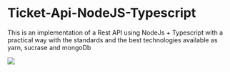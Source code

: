 # Ticket-Api-NodeJS-Typescript
This is an implementation of a Rest API using NodeJs + Typescript with a practical way with the standards and the best technologies  available as yarn, sucrase and mongoDb

<img src="https://miro.medium.com/max/1756/1*fzcYZIhdZjuQaT8gTk1YAQ.png">
